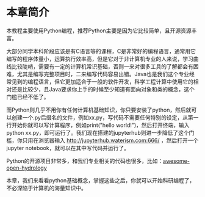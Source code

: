 # 本章简介

本教程主要使用Python编程，推荐Python主要是因为它比较简单，且开源资源丰富。

大部分同学本科阶段应该是有C语言等的课程，C是非常好的编程语言，通常用它编写的程序体量小，运算执行效率高，但是它对于非计算机专业的人来说，学习曲线比较陡峭，需要有一定的计算机常识基础，否则一来对很多工具的了解都会有困难，尤其是编写完整项目时，二来编写代码容易出错。Java也是我们这个专业经常见到的编程语言，但它更加适合于一般的软件开发，科学工程计算中使用它的相对还是比较少，且Java要求你上手的时候至少知道有面向对象和类的概念，这个门槛已经不低了。

而Python则几乎不用你有任何计算机基础知识，你只要安装了python，然后就可以创建一个.py后缀名的文件，例如xx.py，写代码不需要任何特别的设定，从第一行开始你就可以写计算程序，例如print("hello world!")，然后打开终端，输入 python xx.py，即可运行了。我们现在搭建的jupyterhub则进一步降低了这个门槛，你只用在浏览器输入 http://jupyterhub.waterism.com:666/ ，然后打开一个jupyter notebook，就可以在其中写代码并运行了。

Python的开源项目非常多，和我们专业相关的代码也很多，比如：[awesome-open-hydrology](https://github.com/iHeadWater/awesome-open-hydrology)

本章，我们来看看python基础概念，掌握这些之后，你就可以开始科研编程了，不必深陷于计算机的海量知识中。
